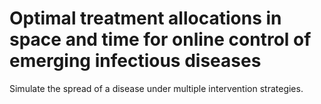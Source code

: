 # Optimal treatment allocations in space and time for online control of emerging infectious diseases

Simulate the spread of a disease under multiple intervention strategies.

